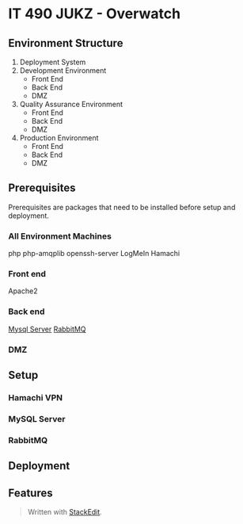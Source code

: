 
# IT 490 JUKZ - Overwatch 
## Environment Structure
1. Deployment System 
2. Development Environment
	* Front End
	* Back End
	* DMZ 
3. Quality Assurance Environment
	* Front End
	* Back End
	* DMZ 
5. Production Environment
	* Front End
	* Back End
	* DMZ 

## Prerequisites
Prerequisites are packages that need to be installed before setup and deployment. 
### All Environment Machines
php
php-amqplib
openssh-server
LogMeIn Hamachi
### Front end
Apache2
### Back end
[Mysql Server](#mysql-server)
[RabbitMQ](#rabbitmq)
### DMZ
## Setup
### Hamachi VPN
### MySQL Server
### RabbitMQ
### 
## Deployment
## Features


> Written with [StackEdit](https://stackedit.io/).
<!--stackedit_data:
eyJoaXN0b3J5IjpbNDMxODk5MjAsODU1OTYwMTUsOTI4Njc2OT
k3LDExMTU3MzcwNDEsOTAxMjk0MzIxLDE0ODA3MTQzOTksLTEz
NjEyNjg2MTAsMTI1NzE4NzI3NiwxOTQ3OTI2NDIwLC0xNjEwMT
MwMTQwLC0zNzg2NDA2Ml19
-->
